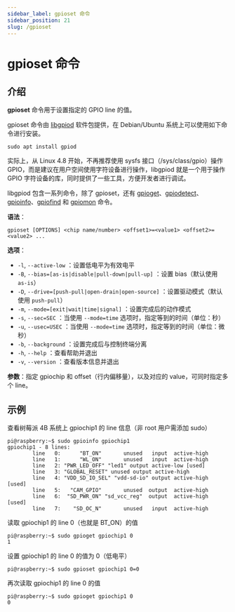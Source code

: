 ```yaml
---
sidebar_label: gpioset 命令
sidebar_position: 21
slug: /gpioset
---
```


# gpioset 命令



## 介绍

**gpioset** 命令用于设置指定的 GPIO line 的值。

gpioset 命令由 [libgpiod](https://git.kernel.org/pub/scm/libs/libgpiod/libgpiod.git/) 软件包提供，在 Debian/Ubuntu 系统上可以使用如下命令进行安装。

```shell
sudo apt install gpiod
```

实际上，从 Linux 4.8 开始，不再推荐使用 sysfs 接口（/sys/class/gpio）操作 GPIO，而是建议在用户空间使用字符设备进行操作，libgpiod 就是一个用于操作 GPIO 字符设备的库，同时提供了一些工具，方便开发者进行调试。

libgpiod 包含一系列命令，除了 gpioset，还有 [gpioget](/linux-command/gpioget)、[gpiodetect](/linux-command/gpiodetect)、[gpioinfo](/linux-command/gpioinfo)、[gpiofind](/linux-command/gpiofind) 和 [gpiomon](/linux-command/gpiomon) 命令。

**语法**：

```shell
gpioset [OPTIONS] <chip name/number> <offset1>=<value1> <offset2>=<value2> ...
```

**选项**：

- `-l`, `--active-low` ：设置低电平为有效电平
- `-B`, `--bias=[as-is|disable|pull-down|pull-up]` ：设置 bias（默认使用 `as-is`）
- `-D`, `--drive=[push-pull|open-drain|open-source]` ：设置驱动模式（默认使用 `push-pull`）
- `-m`, `--mode=[exit|wait|time|signal]` ：设置完成后的动作模式
- `-s`, `--sec=SEC` ：当使用 `--mode=time` 选项时，指定等到的时间（单位：秒）
- `-u`, `--usec=USEC` ：当使用 `--mode=time` 选项时，指定等到的时间（单位：微秒）
- `-b`, `--background` ：设置完成后与控制终端分离
- `-h`, `--help` ：查看帮助并退出
- `-v`, `--version` ：查看版本信息并退出

**参数**：指定 gpiochip 和 offset（行内偏移量），以及对应的 value，可同时指定多个 line。



## 示例

查看树莓派 4B 系统上 gpiochip1 的 line 信息（非 root 用户需添加 sudo）

```shell
pi@raspberry:~$ sudo gpioinfo gpiochip1
gpiochip1 - 8 lines:
        line   0:      "BT_ON"       unused   input  active-high
        line   1:      "WL_ON"       unused   input  active-high
        line   2: "PWR_LED_OFF" "led1" output active-low [used]
        line   3: "GLOBAL_RESET" unused output active-high
        line   4: "VDD_SD_IO_SEL" "vdd-sd-io" output active-high [used]
        line   5:   "CAM_GPIO"       unused  output  active-high
        line   6:  "SD_PWR_ON" "sd_vcc_reg"  output  active-high [used]
        line   7:    "SD_OC_N"       unused   input  active-high
```

读取 gpiochip1 的 line 0（也就是 BT_ON）的值

```shell
pi@raspberry:~$ sudo gpioget gpiochip1 0
1
```

设置 gpiochip1 的 line 0 的值为 0（低电平）

```shell
pi@raspberry:~$ sudo gpioset gpiochip1 0=0
```

再次读取 gpiochip1 的 line 0 的值

```shell
pi@raspberry:~$ sudo gpioget gpiochip1 0
0
```

